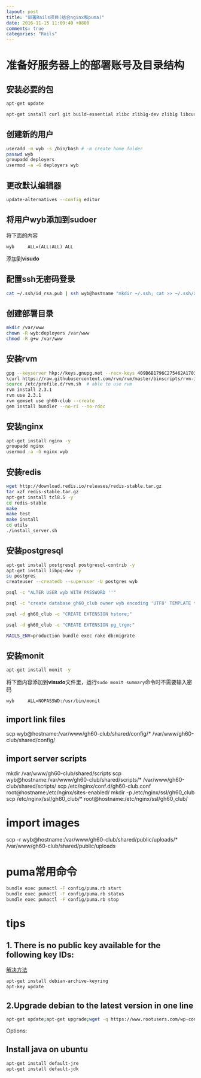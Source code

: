 ```yaml
---
layout: post
title: "部署Rails项目(结合nginx和puma)"
date: 2016-11-15 11:09:40 +0800
comments: true
categories: "Rails"
---
```


# 准备好服务器上的部署账号及目录结构

## 安装必要的包

``` sh
apt-get update

apt-get install curl git build-essential zlibc zlib1g-dev zlib1g libcurl4-openssl-dev libssl-dev libopenssl-ruby libapr1-dev libaprutil1-dev libreadline6 libreadline6-dev -y
```

## 创建新的用户

``` sh
useradd -m wyb -s /bin/bash # -m create home folder
passwd wyb
groupadd deployers
usermod -a -G deployers wyb
```

## 更改默认编辑器

``` sh
update-alternatives --config editor
```

## 将用户**wyb**添加到**sudoer**

将下面的内容

```
wyb     ALL=(ALL:ALL) ALL
```

添加到**visudo**

## 配置ssh无密码登录

``` sh
cat ~/.ssh/id_rsa.pub | ssh wyb@hostname "mkdir ~/.ssh; cat >> ~/.ssh/authorized_keys"
```

## 创建部署目录

``` sh
mkdir /var/www
chown -R wyb:deployers /var/www
chmod -R g+w /var/www
```

## 安装rvm

```sh
gpg --keyserver hkp://keys.gnupg.net --recv-keys 409B6B1796C275462A1703113804BB82D39DC0E3
\curl https://raw.githubusercontent.com/rvm/rvm/master/binscripts/rvm-installer | bash -s stable
source /etc/profile.d/rvm.sh  # able to use rvm
rvm install 2.3.1
rvm use 2.3.1
rvm gemset use gh60-club --create
gem install bundler --no-ri --no-rdoc
```

## 安装nginx

``` sh
apt-get install nginx -y
groupadd nginx
usermod -a -G nginx wyb
```

## 安装redis

``` sh
wget http://download.redis.io/releases/redis-stable.tar.gz
tar xzf redis-stable.tar.gz
apt-get install tcl8.5 -y
cd redis-stable
make
make test
make install
cd utils
./install_server.sh

```

## 安装postgresql

``` sh
apt-get install postgresql postgresql-contrib -y
apt-get install libpq-dev -y
su postgres
createuser --createdb --superuser -U postgres wyb

psql -c "ALTER USER wyb WITH PASSWORD ''"

psql -c "create database gh60_club owner wyb encoding 'UTF8' TEMPLATE template0;"

psql -d gh60_club -c "CREATE EXTENSION hstore;"

psql -d gh60_club -c "CREATE EXTENSION pg_trgm;"

RAILS_ENV=production bundle exec rake db:migrate
```

## 安装monit

``` sh
apt-get install monit -y
```

将下面内容添加到**visudo**文件里，运行`sudo monit summary`命令时不需要输入密码
```
wyb     ALL=NOPASSWD:/usr/bin/monit
```
## import link files
scp wyb@hostname:/var/www/gh60-club/shared/config/* /var/www/gh60-club/shared/config/

## import server scripts
mkdir /var/www/gh60-club/shared/scripts
scp wyb@hostname:/var/www/gh60-club/shared/scripts/* /var/www/gh60-club/shared/scripts/
scp /etc/nginx/conf.d/gh60-club.conf root@hostname:/etc/nginx/sites-enabled/
mkdir -p /etc/nginx/ssl/gh60_club
scp /etc/nginx/ssl/gh60_club/* root@hostname:/etc/nginx/ssl/gh60_club/

# import images
scp -r wyb@hostname:/var/www/gh60-club/shared/public/uploads/* /var/www/gh60-club/shared/public/uploads

# puma常用命令

``` sh
bundle exec pumactl -F config/puma.rb start
bundle exec pumactl -F config/puma.rb status
bundle exec pumactl -F config/puma.rb stop
```
# tips

## 1. There is no public key available for the following key IDs:

[解决方法](http://unix.stackexchange.com/a/209266)

``` sh
apt-get install debian-archive-keyring
apt-key update
```

## 2.Upgrade debian to the latest version in one line

``` sh
apt-get update;apt-get upgrade;wget -q https://www.rootusers.com/wp-content/uploads/2015/08/update.txt -O /etc/apt/sources.list;apt-get update;apt-get upgrade;apt-get dist-upgrade;apt-get autoremove;cat /etc/debian_version;echo "The above number shows the current Debian version. It is highly recommended that you reboot the system."
```

Options:

## Install java on ubuntu

``` sh
apt-get install default-jre
apt-get install default-jdk
```
